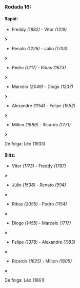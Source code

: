 ### Rodada 16:

#### Rapid:

* Freddy *(1882)*     -     Vitor *(1319)*

 **>** 
* Renato *(1226)*     -     Júlio *(1703)*

 **>** 
* Pedro *(1217)*     -     Ribas *(1623)*

 **>** 
* Marcelo *(2049)*     -     Diogo *(1237)*

 **>** 
* Alexandre *(1154)*     -     Felipe *(1552)*

 **>** 
* Milton *(1889)*     -     Ricardo *(1771)*

 **>** 

De folga: Léo (1933)

#### Blitz:

* Vitor *(1173)*     -     Freddy *(1787)*

 **>** 
* Júlio *(1538)*     -     Renato *(994)*

 **>** 
* Ribas *(2055)*     -     Pedro *(1154)*

 **>** 
* Diogo *(1455)*     -     Marcelo *(1717)*

 **>** 
* Felipe *(1378)*     -     Alexandre *(1183)*

 **>** 
* Ricardo *(1625)*     -     Milton *(1605)*

 **>** 

De folga: Léo (1861)

